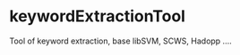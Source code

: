 keywordExtractionTool
=====================

Tool of keyword extraction, base libSVM, SCWS, Hadopp ....

